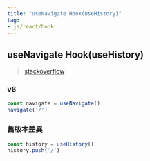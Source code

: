 ```yaml
---
title: "useNavigate Hook(useHistory)"
tag: 
- js/react/hook
---
```

## useNavigate Hook(useHistory)
>[stackoverflow](https://stackoverflow.com/questions/64838587/how-to-properly-use-usehistory-from-react-router-dom)
### v6
```javascript
const navigate = useNavigate()
navigate('/')
```
### 舊版本差異
```javascript
const history = useHistory()
history.push('/')
```



